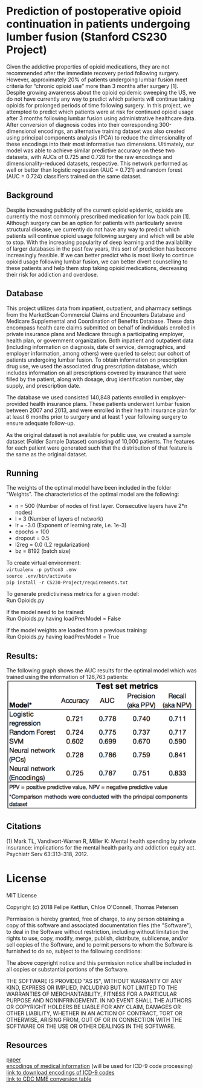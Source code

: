 # Prediction of postoperative opioid continuation in patients undergoing lumber fusion (Stanford CS230 Project)

Given the addictive properties of opioid medications, they are not recommended after the immediate recovery period following surgery. However, approximately 20\% of patients undergoing lumbar fusion meet criteria for “chronic opioid use” more than 3 months after surgery [1]. Despite growing awareness about the opioid epidemic sweeping the US, we do not have currently any way to predict which patients will continue taking opioids for prolonged periods of time following surgery. In this project, we attempted to predict which patients were at risk for continued opioid usage after 3 months following lumbar fusion using administrative healthcare data. After conversion of diagnosis codes into their corresponding 300-dimensional encodings, an alternative training dataset was also created using principal components analysis (PCA) to reduce the dimensionality of these encodings into their most informative two dimensions. Ultimately, our model was able to achieve similar predictive accuracy on these two datasets, with AUCs of 0.725 and 0.728 for the raw encodings and dimensionality-reduced datasets, respective. This network performed as well or better than logistic regression (AUC = 0.721) and random forest (AUC = 0.724) classifiers trained on the same dataset. 

## Background
Despite increasing publicity of the current opioid epidemic, opioids are currently the most commonly prescribed medication for low back pain [1]. Although surgery can be an option for patients with particularly severe structural disease, we  currently do not have any way to predict which patients will continue opioid usage following surgery and which will be able to stop. With the increasing popularity of deep learning and the availability of larger databases in the past few years, this sort of prediction has become increasingly feasible. If we can better predict who is most likely to continue opioid usage following lumbar fusion, we can better divert counselling to these patients and help them stop taking opioid medications, decreasing their risk for addiction and overdose.  

## Database
This project utilizes data from inpatient, outpatient, and pharmacy settings from the MarketScan Commercial Claims and Encounters Database and Medicare Supplemental and Coordination of Benefits Database. These data encompass health care claims submitted on behalf of individuals enrolled in private insurance plans and Medicare through a participating employer, health plan, or government organization. Both inpatient and outpatient data (including information on diagnosis, date of service, demographics, and employer information, among others) were queried to select our cohort of patients undergoing lumbar fusion. To obtain information on prescription drug use, we used the associated drug prescription database, which includes information on all prescriptions covered by insurance that were filled by the patient, along with dosage, drug identification number, day supply, and prescription date. 

The database we used consisted 140,848 patients enrolled in employer-provided health insurance plans. These patients underwent lumbar fusion between 2007 and 2013, and were enrolled in their health insurance plan for at least 6 months prior to surgery and at least 1 year following surgery to ensure adequate follow-up.   

As the original dataset is not available for public use, we created a sample dataset (Folder Sample Dataset) consisting of 10,000 patients. The features for each patient were generated such that the distribution of that feature is the same as the original dataset.

## Running

The weights of the optimal model have been included in the folder "Weights". The characteristics of the optimal model are the following:
+ n = 500 (Number of nodes of first layer. Consecutive layers have 2*n nodes)
+ l = 3 (Number of layers of network)
+ lr = -3.0 (Exponent of learning rate, i.e. 1e-3)
+ epochs = 100
+ dropout = 0.5
+ l2reg = 0.0 (L2 regularization)
+ bz = 8192 (batch size)

To create virtual environment:  
`virtualenv -p python3 .env`  
`source .env/bin/activate`  
`pip install -r CS230-Project/requirements.txt`

To generate predictiviness metrics for a given model:  
Run Opioids.py

If the model need to be trained:  
Run Opioids.py having loadPrevModel = False

If the model weights are loaded from a previous training:  
Run Opioids.py having loadPrevModel = True

## Results: 

The following graph shows the AUC results for the optimal model which was trained using the information of 126,763 patients:  
![](https://github.com/tap22sf/CS230-Project/blob/master/Images/Results.png)  

## Citations
(1) Mark TL, Vandivort-Warren R, Miller K: Mental health spending by private insurance: implications for the mental health parity and addiction equity act. Psychiatr Serv 63:313–318, 2012.  

# License
MIT License

Copyright (c) 2018 Felipe Kettlun, Chloe O'Connell, Thomas Petersen

Permission is hereby granted, free of charge, to any person obtaining a copy
of this software and associated documentation files (the "Software"), to deal
in the Software without restriction, including without limitation the rights
to use, copy, modify, merge, publish, distribute, sublicense, and/or sell
copies of the Software, and to permit persons to whom the Software is
furnished to do so, subject to the following conditions:

The above copyright notice and this permission notice shall be included in all
copies or substantial portions of the Software.

THE SOFTWARE IS PROVIDED "AS IS", WITHOUT WARRANTY OF ANY KIND, EXPRESS OR
IMPLIED, INCLUDING BUT NOT LIMITED TO THE WARRANTIES OF MERCHANTABILITY,
FITNESS FOR A PARTICULAR PURPOSE AND NONINFRINGEMENT. IN NO EVENT SHALL THE
AUTHORS OR COPYRIGHT HOLDERS BE LIABLE FOR ANY CLAIM, DAMAGES OR OTHER
LIABILITY, WHETHER IN AN ACTION OF CONTRACT, TORT OR OTHERWISE, ARISING FROM,
OUT OF OR IN CONNECTION WITH THE SOFTWARE OR THE USE OR OTHER DEALINGS IN THE
SOFTWARE.

## Resources
[paper](http://arxiv.org/pdf/1508.06576v2.pdf)  
[encodings of medical information](http://people.csail.mit.edu/dsontag/papers/ChoiChiuSontag_AMIA_CRI16.pdf)  (will be used for ICD-9 code processing)  
[link to download encodings of ICD-9 codes](https://github.com/clinicalml/embeddings/blob/master/claims_codes_hs_300.txt.gz)  
[link to CDC MME conversion table](https://www.cdc.gov/drugoverdose/resources/data.html)  
